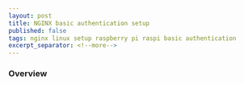 ```yaml
---
layout: post
title: NGINX basic authentication setup
published: false
tags: nginx linux setup raspberry pi raspi basic authentication
excerpt_separator: <!--more-->
---
```


### Overview